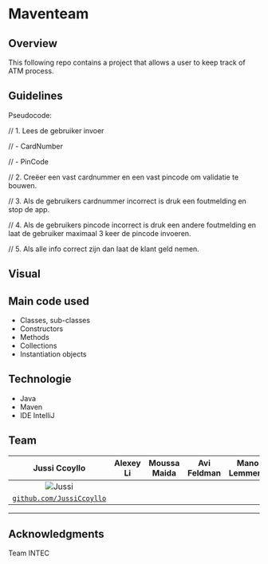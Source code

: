 # Maventeam

## Overview
This following repo contains a project that allows a user to keep track of ATM process.

## Guidelines
Pseudocode:

// 1. Lees de gebruiker invoer

// - CardNumber

// - PinCode


// 2. Creëer een vast cardnummer
en een vast pincode om validatie
te bouwen.


// 3. Als de gebruikers cardnummer incorrect is
druk een foutmelding en stop de app.


// 4. Als de gebruikers pincode incorrect is
druk een andere foutmelding en laat de gebruiker
maximaal 3 keer de pincode invoeren.


// 5. Als alle info correct zijn dan laat de klant geld nemen.

## Visual

 

 

## Main code used
- Classes, sub-classes
- Constructors
- Methods
- Collections
- Instantiation objects

## Technologie
- Java
- Maven
- IDE IntelliJ

## Team

| Jussi Ccoyllo | Alexey Li | Moussa Maida | Avi Feldman | Mano Lemmens |
| :---: |:---:| :---:| :---: |:---:|
| ![Jussi](https://avatars1.githubusercontent.com/u/46483286?s=200&v=4) | | | | |
| <a href="https://github.com/JussiCcoyllo" target="_blank">`github.com/JussiCcoyllo`</a> | | | |

---

## Acknowledgments
Team INTEC
